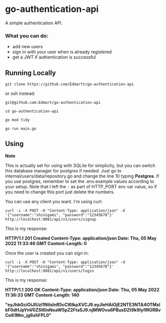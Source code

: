 # go-authentication-api

A simple authentication API.

### What you can do:
- add new users
- sign in with your user when is already registered
- get a JWT if authentication is successful

## Running Locally

```
git clone https://github.com/Edmartt/go-authentication-api
```


or ssh instead:


```
git@github.com:Edmart/go-authentication-api
```


```
cd go-authentication-api
```

```
go mod tidy
```

```
go run main.go
```


## Using

**Note**

This is actually set for using with SQLite for simplicity, but you can switch this database manager for postgres if needed. Just go to internal/users/data/repository.go and change the line 10 typing **Postgres**. If you use postgres, remember to set the .env.example values according to your setup. Note that I left the `:` as part of HTTP_PORT env var value, so if you need to change this port just delete the numbers.

You can use any client you want. I'm using curl:

```
curl -i -X POST -H "Content-Type: application/json" -d '{"username":"shinigami", "password":"12345678"}' http://localhost:8081/api/v1/users/signup
```

This is my response:

**HTTP/1.1 201 Created
Content-Type: application/json
Date: Thu, 05 May 2022 11:33:46 GMT
Content-Length: 0**

Once the user is created you can sign in:

```
curl -i -X POST -H "Content-Type: application/json" -d '{"username":"shinigami", "password":"12345678"}' http://localhost:8081/api/v1/users/login
```

This is my response:

**HTTP/1.1 200 OK
Content-Type: application/json
Date: Thu, 05 May 2022 11:36:33 GMT
Content-Length: 140**

**"eyJhbGciOiJIUzI1NiIsInR5cCI6IkpXVCJ9.eyJleHAiOjE2NTE3NTA4OTMsIkF0dHJpYnV0ZSI6InNoaW5pZ2FtaSJ9.njMWOvu6PBusDZt9k9lyfIRGRBvCo61Mm_jg6xhFPL0"**
